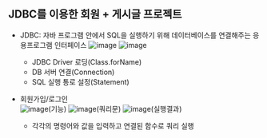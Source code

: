 ## JDBC를 이용한 회원 + 게시글 프로젝트

- JDBC: 자바 프로그램 안에서 SQL을 실행하기 위해 데이터베이스를 연결해주는 응용프로그램 인터페이스
![image](https://github.com/ohyo555/24_01_JDBC_AM/assets/153146836/40c3ab62-3db9-4cfb-b49a-3b1eabadbc75)
![image](https://github.com/ohyo555/24_01_JDBC_AM/assets/153146836/4ea64d98-ecf8-4583-9251-053956796e1b)
    * JDBC Driver 로딩(Class.forName)
    * DB 서버 연결(Connection)
    * SQL 실행 통로 설정(Statement)
 
- 회원가입/로그인<br/>
![image](https://github.com/ohyo555/24_01_JDBC_AM/assets/153146836/816ba38c-66c3-402d-adad-a3815e11af38)(기능)
![image](https://github.com/ohyo555/24_01_JDBC_AM/assets/153146836/0b75e5a4-6144-470b-a22d-31909364879c)(쿼리문)
![image](https://github.com/ohyo555/24_01_JDBC_AM/assets/153146836/c4a79d52-685b-4b39-a5e9-c10031a604ef)(실행결과)
    * 각각의 명령어와 값을 입력하고 연결된 함수로 쿼리 실행
 

